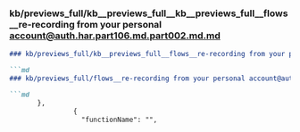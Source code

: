 ### kb/previews_full/kb__previews_full__kb__previews_full__flows__re-recording from your personal account@auth.har.part106.md.part002.md.md

```md
### kb/previews_full/kb__previews_full__flows__re-recording from your personal account@auth.har.part106.md.part002.md

```md
### kb/previews_full/flows__re-recording from your personal account@auth.har.part106.md (part 002)

```md
       },
                {
                  "functionName": "",
            
```

```

```

```
